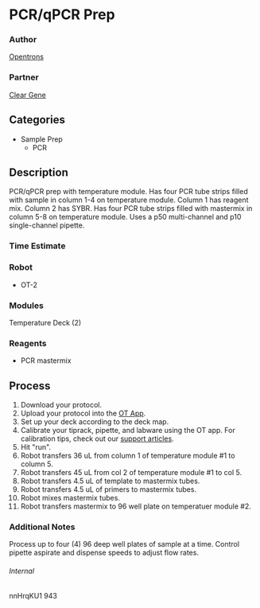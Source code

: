 # PCR/qPCR Prep

### Author
[Opentrons](https://opentrons.com/)

### Partner
[Clear Gene](http://www.cleargene.co/)

## Categories
* Sample Prep
	* PCR

## Description
PCR/qPCR prep with temperature module. Has four PCR tube strips filled with sample in column 1-4 on temperature module. Column 1 has reagent mix. Column 2 has SYBR. Has four PCR tube strips filled with mastermix in column 5-8 on temperature module. Uses a p50 multi-channel and p10 single-channel pipette.

### Time Estimate

### Robot
* OT-2

### Modules
Temperature Deck (2)

### Reagents
* PCR mastermix

## Process
1. Download your protocol.
2. Upload your protocol into the [OT App](https://opentrons.com/ot-app).
3. Set up your deck according to the deck map.
4. Calibrate your tiprack, pipette, and labware using the OT app. For calibration tips, check out our [support articles](https://support.opentrons.com/ot-one/getting-started-software-setup/calibrating-the-pipettes).
5. Hit "run".
6. Robot transfers 36 uL from column 1 of temperature module #1 to column 5.
7. Robot transfers 45 uL from col 2 of temperature module #1 to col 5.
8. Robot transfers 4.5 uL of template to mastermix tubes.
9. Robot transfers 4.5 uL of primers to mastermix tubes. 
10. Robot mixes mastermix tubes. 
11. Robot transfers mastermix to 96 well plate on temperatuer module #2.

### Additional Notes
Process up to four (4) 96 deep well plates of sample at a time. Control pipette aspirate and dispense speeds to adjust flow rates.

###### Internal
nnHrqKU1
943